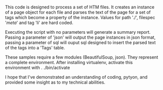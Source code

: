 This code is designed to process a set of HTM files. It creates an instance of a page object for each file and parses the text of the page for a set of tags which become a property of the instance.  Values for path './', filespec '*meta*' and tag 'li' are hard coded.

Executing the script with no parameters will generate a summary report. Passing a parameter of 'json' will output the page instances in json format, passing a parameter of sql will ouput sql designed to insert the parsed text of the tags into a 'Tags' table.

These samples require a few modules (BeautifulSoup, json). They represent a complete environment.  After installing virtualenv, activate this environment with . ./bin/activate

I hope that I've demonstrated an understanding of coding, pytyon, and provided some insight as to my technical abilities.
